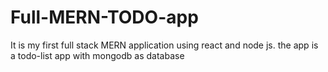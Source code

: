 # Full-MERN-TODO-app
It is my first full stack MERN application using react and node js. the app is a todo-list app with mongodb as database

